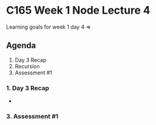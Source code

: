 # C165 Week 1 Node Lecture 4

Learning goals for week 1 day 4 => 

## Agenda

1) Day 3 Recap
2) Recursion
3) Assessment #1

### 1. Day 3 Recap

-

### 3. Assessment #1
